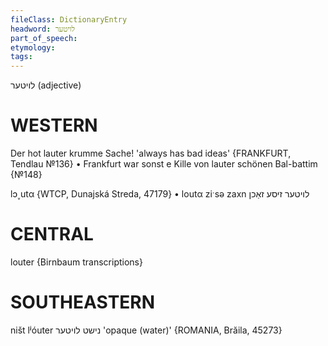 ```yaml
---
fileClass: DictionaryEntry
headword: לויטער
part_of_speech: 
etymology: 
tags: 
---
```

לויטער
(adjective)

WESTERN
========

Der hot lauter krumme Sache! 'always has bad ideas'
{FRANKFURT, Tendlau №136}
	•	Frankfurt war sonst e Kille von lauter schönen Bal-battim {№148}

lɔ˯utα {WTCP, Dunajská Streda, 47179}
	•	loutα ziˑsə zaxn לויטער זיסע זאַכן

CENTRAL
========

louter {Birnbaum transcriptions}

SOUTHEASTERN
==============

ništ lʲóuter נישט לויטער 'opaque (water)' {ROMANIA, Brăila, 45273}

